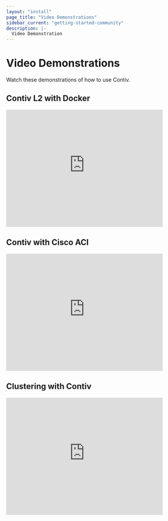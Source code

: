 ```yaml
---
layout: "install"
page_title: "Video Demonstrations"
sidebar_current: "getting-started-community"
description: |-
  Video Demonstration
---
```


# Video Demonstrations
Watch these demonstrations of how to use Contiv.

## Contiv L2 with Docker
<iframe width="420" height="315" src="https://www.youtube.com/embed/ogqMpesZMtE" frameborder="0" allowfullscreen></iframe>

## Contiv with Cisco ACI
<iframe width="420" height="315" src="https://www.youtube.com/embed/wTTLRhByqW0" frameborder="0" allowfullscreen></iframe>

## Clustering with Contiv
<iframe width="420" height="315" src="https://www.youtube.com/embed/-6NpTMnhH1A" frameborder="0" allowfullscreen></iframe>